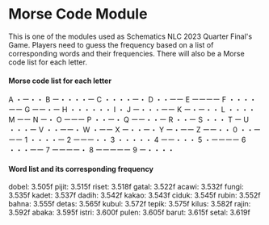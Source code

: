 <h1>Morse Code Module</h1>
This is one of the modules used as Schematics NLC 2023 Quarter Final's Game. Players need to guess the frequency based on a list of corresponding words and their frequencies. There will also be a Morse code list for each letter.

<h4>Morse code list for each letter</h4>
A  ・ー・・
B   ー・・・・ー
C   ・・・・ー・
D   ・・ーー
E   ーーーー
F   ・・・・ーー
G   ーー・ー
H   ・・・・・・
I   ・
J   ー・・・ーー
K   ー・ー・・
L   ・・・・
M   ーー
N   ー・
O   ーーー
P   ・・ー・
Q   ーー・・ー
R   ・・ー
S   ・・・
T   ー
U   ・・・ー
V   ・・ーー・
W   ・ーー
X   ー・・ー・
Y   ー・ーー
Z   ーー・・
0   ・・ーーー
1   ・・・・ー
2   ーーー・・
3   ・・・・・
4   ーー・・・
5   ・ーーーー
6   ・・・ーー
7   ーーーー・
8   ーーーーー
9  ー・・・・

<h4>Word list and its corresponding frequency</h4>
dobel: 3.505f 
pijit: 3.515f
riset: 3.518f
gatal: 3.522f
acawi: 3.532f
fungi: 3.535f
kadet: 3.537f
dadih: 3.542f
kakao: 3.543f
ciduk: 3.545f
rubin: 3.552f
bahna: 3.555f
detas: 3.565f
kubul: 3.572f
tepik: 3.575f
kilus: 3.582f
rajin: 3.592f
abaka: 3.595f
istri: 3.600f
pulen: 3.605f
barut: 3.615f
setal: 3.619f
